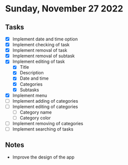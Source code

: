 # Sunday, November 27 2022

## Tasks

-   [x] Implement date and time option
-   [x] Implement checking of task
-   [x] Implement removal of task
-   [x] Implement removal of subtask
-   [x] Implement editing of task
    -   [x] Title
    -   [x] Description
    -   [x] Date and time
    -   [x] Categories
    -   [x] Subtasks
-   [x] Implement menu
-   [ ] Implement adding of categories
-   [ ] Implement editing of categories
    -   [ ] Category name
    -   [ ] Category color
-   [ ] Implement removing of categories
-   [ ] Implement searching of tasks

## Notes

-   Improve the design of the app
